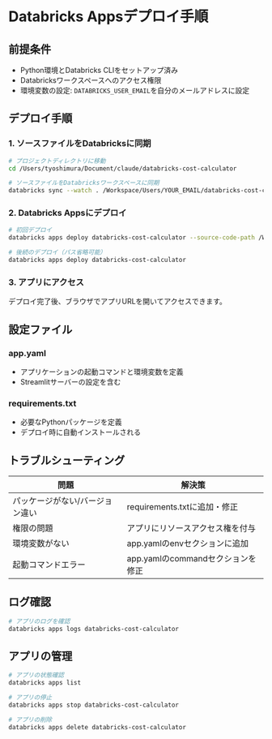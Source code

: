 # Databricks Appsデプロイ手順

## 前提条件

- Python環境とDatabricks CLIをセットアップ済み
- Databricksワークスペースへのアクセス権限
- 環境変数の設定: `DATABRICKS_USER_EMAIL`を自分のメールアドレスに設定

## デプロイ手順

### 1. ソースファイルをDatabricksに同期

```bash
# プロジェクトディレクトリに移動
cd /Users/tyoshimura/Document/claude/databricks-cost-calculator

# ソースファイルをDatabricksワークスペースに同期
databricks sync --watch . /Workspace/Users/YOUR_EMAIL/databricks-cost-calculator
```

### 2. Databricks Appsにデプロイ

```bash
# 初回デプロイ
databricks apps deploy databricks-cost-calculator --source-code-path /Workspace/Users/YOUR_EMAIL/databricks-cost-calculator

# 後続のデプロイ（パス省略可能）
databricks apps deploy databricks-cost-calculator
```

### 3. アプリにアクセス

デプロイ完了後、ブラウザでアプリURLを開いてアクセスできます。

## 設定ファイル

### app.yaml
- アプリケーションの起動コマンドと環境変数を定義
- Streamlitサーバーの設定を含む

### requirements.txt
- 必要なPythonパッケージを定義
- デプロイ時に自動インストールされる

## トラブルシューティング

| 問題 | 解決策 |
|------|--------|
| パッケージがない/バージョン違い | requirements.txtに追加・修正 |
| 権限の問題 | アプリにリソースアクセス権を付与 |
| 環境変数がない | app.yamlのenvセクションに追加 |
| 起動コマンドエラー | app.yamlのcommandセクションを修正 |

## ログ確認

```bash
# アプリのログを確認
databricks apps logs databricks-cost-calculator
```

## アプリの管理

```bash
# アプリの状態確認
databricks apps list

# アプリの停止
databricks apps stop databricks-cost-calculator

# アプリの削除
databricks apps delete databricks-cost-calculator
```